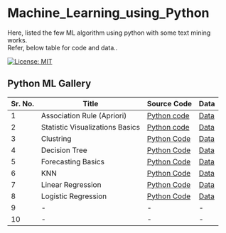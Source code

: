 # Machine_Learning_using_Python
Here, listed the few ML algorithm using python with some text mining works.  
Refer, below table for code and data..

[![License: MIT](https://img.shields.io/badge/License-MIT-brightgreen.svg)](https://opensource.org/licenses/MIT)

## Python ML Gallery 
Sr. No. | Title | Source Code | Data
-- | -------- | --- | ---
1 | Association Rule (Apriori) | [Python code](https://github.com/kunalk3/Machine_Learning_using_Python/blob/main/Association%20Rule/Association_apriori.py) | [Data](https://github.com/kunalk3/Machine_Learning_using_Python/tree/main/Association%20Rule/data)
2 | Statistic Visualizations Basics| [Python code](https://github.com/kunalk3/Machine_Learning_using_Python/tree/main/Basic_stats_visualizations) | [Data](https://github.com/kunalk3/Machine_Learning_using_Python/tree/main/Basic_stats_visualizations/data)
3 | Clustring | [Python Code](https://github.com/kunalk3/Machine_Learning_using_Python/tree/main/Clustring) | [Data](https://github.com/kunalk3/Machine_Learning_using_Python/tree/main/Clustring/data)
4 | Decision Tree | [Python Code](https://github.com/kunalk3/Machine_Learning_using_Python/tree/main/Decicion%20tree) | [Data](https://github.com/kunalk3/Machine_Learning_using_Python/tree/main/Decicion%20tree/data)
5 | Forecasting Basics | [Python Code](https://github.com/kunalk3/Machine_Learning_using_Python/tree/main/Forecasting) | [Data](https://github.com/kunalk3/Machine_Learning_using_Python/tree/main/Forecasting/data)
6 | KNN | [Python Code](https://github.com/kunalk3/Machine_Learning_using_Python/tree/main/KNN) | [Data](https://github.com/kunalk3/Machine_Learning_using_Python/tree/main/KNN/data)
7 | Linear Regression | [Python Code](https://github.com/kunalk3/Machine_Learning_using_Python/tree/main/Linear%20Regression) | [Data](https://github.com/kunalk3/Machine_Learning_using_Python/tree/main/Linear%20Regression/data)
8 | Logistic Regression | [Python Code](https://github.com/kunalk3/Machine_Learning_using_Python/tree/main/Logistic%20Regression) | [Data](https://github.com/kunalk3/Machine_Learning_using_Python/tree/main/Logistic%20Regression/data)
9 | - | - | -
10 | - | - | -
